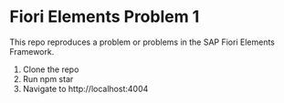 # Fiori Elements Problem 1
This repo reproduces a problem or problems in the SAP Fiori Elements Framework.

1. Clone the repo
2. Run npm star
3. Navigate to http://localhost:4004


